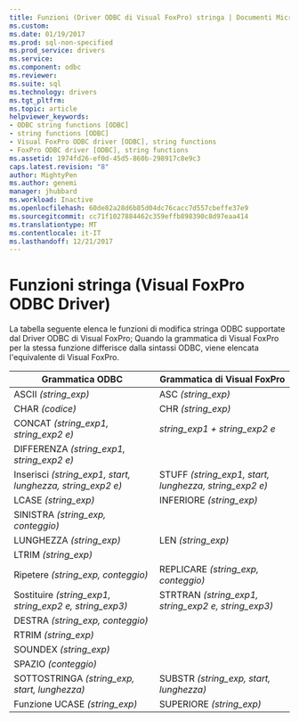 ```yaml
---
title: Funzioni (Driver ODBC di Visual FoxPro) stringa | Documenti Microsoft
ms.custom: 
ms.date: 01/19/2017
ms.prod: sql-non-specified
ms.prod_service: drivers
ms.service: 
ms.component: odbc
ms.reviewer: 
ms.suite: sql
ms.technology: drivers
ms.tgt_pltfrm: 
ms.topic: article
helpviewer_keywords:
- ODBC string functions [ODBC]
- string functions [ODBC]
- Visual FoxPro ODBC driver [ODBC], string functions
- FoxPro ODBC driver [ODBC], string functions
ms.assetid: 1974fd26-ef0d-45d5-860b-298917c8e9c3
caps.latest.revision: "8"
author: MightyPen
ms.author: genemi
manager: jhubbard
ms.workload: Inactive
ms.openlocfilehash: 60de82a28d6b85d04dc76cacc7d557cbeffe37e9
ms.sourcegitcommit: cc71f1027884462c359effb898390c8d97eaa414
ms.translationtype: MT
ms.contentlocale: it-IT
ms.lasthandoff: 12/21/2017
---
```

# <a name="string-functions-visual-foxpro-odbc-driver"></a>Funzioni stringa (Visual FoxPro ODBC Driver)
La tabella seguente elenca le funzioni di modifica stringa ODBC supportate dal Driver ODBC di Visual FoxPro; Quando la grammatica di Visual FoxPro per la stessa funzione differisce dalla sintassi ODBC, viene elencata l'equivalente di Visual FoxPro.  
  
|Grammatica ODBC|Grammatica di Visual FoxPro|  
|------------------|---------------------------|  
|ASCII *(string_exp)*|ASC *(string_exp)*|  
|CHAR *(codice)*|CHR *(string_exp)*|  
|CONCAT *(string_exp1, string_exp2 e)*|*string_exp1 + string_exp2 e*|  
|DIFFERENZA *(string_exp1, string_exp2 e)*||  
|Inserisci *(string_exp1, start, lunghezza, string_exp2 e)*|STUFF *(string_exp1, start, lunghezza, string_exp2 e)*|  
|LCASE *(string_exp)*|INFERIORE *(string_exp)*|  
|SINISTRA *(string_exp, conteggio)*||  
|LUNGHEZZA *(string_exp)*|LEN *(string_exp)*|  
|LTRIM *(string_exp)*||  
|Ripetere *(string_exp, conteggio)*|REPLICARE *(string_exp, conteggio)*|  
|Sostituire *(string_exp1, string_exp2 e, string_exp3)*|STRTRAN *(string_exp1, string_exp2 e, string_exp3)*|  
|DESTRA *(string_exp, conteggio)*||  
|RTRIM *(string_exp)*||  
|SOUNDEX *(string_exp)*||  
|SPAZIO *(conteggio)*||  
|SOTTOSTRINGA *(string_exp, start, lunghezza)*|SUBSTR *(string_exp, start, lunghezza)*|  
|Funzione UCASE *(string_exp)*|SUPERIORE *(string_exp)*|
